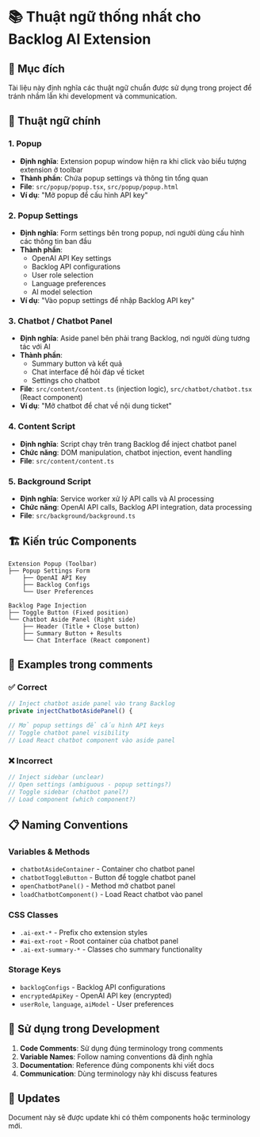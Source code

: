 # 📚 Thuật ngữ thống nhất cho Backlog AI Extension

## 🎯 Mục đích
Tài liệu này định nghĩa các thuật ngữ chuẩn được sử dụng trong project để tránh nhầm lẫn khi development và communication.

## 📝 Thuật ngữ chính

### 1. **Popup**
- **Định nghĩa**: Extension popup window hiện ra khi click vào biểu tượng extension ở toolbar
- **Thành phần**: Chứa popup settings và thông tin tổng quan
- **File**: `src/popup/popup.tsx`, `src/popup/popup.html`
- **Ví dụ**: "Mở popup để cấu hình API key"

### 2. **Popup Settings**
- **Định nghĩa**: Form settings bên trong popup, nơi người dùng cấu hình các thông tin ban đầu
- **Thành phần**:
  - OpenAI API Key settings
  - Backlog API configurations
  - User role selection
  - Language preferences
  - AI model selection
- **Ví dụ**: "Vào popup settings để nhập Backlog API key"

### 3. **Chatbot** / **Chatbot Panel**
- **Định nghĩa**: Aside panel bên phải trang Backlog, nơi người dùng tương tác với AI
- **Thành phần**:
  - Summary button và kết quả
  - Chat interface để hỏi đáp về ticket
  - Settings cho chatbot
- **File**: `src/content/content.ts` (injection logic), `src/chatbot/chatbot.tsx` (React component)
- **Ví dụ**: "Mở chatbot để chat về nội dung ticket"

### 4. **Content Script**
- **Định nghĩa**: Script chạy trên trang Backlog để inject chatbot panel
- **Chức năng**: DOM manipulation, chatbot injection, event handling
- **File**: `src/content/content.ts`

### 5. **Background Script**
- **Định nghĩa**: Service worker xử lý API calls và AI processing
- **Chức năng**: OpenAI API calls, Backlog API integration, data processing
- **File**: `src/background/background.ts`

## 🏗️ Kiến trúc Components

```
Extension Popup (Toolbar)
├── Popup Settings Form
    ├── OpenAI API Key
    ├── Backlog Configs
    └── User Preferences

Backlog Page Injection
├── Toggle Button (Fixed position)
└── Chatbot Aside Panel (Right side)
    ├── Header (Title + Close button)
    ├── Summary Button + Results
    └── Chat Interface (React component)
```

## 💬 Examples trong comments

### ✅ Correct
```typescript
// Inject chatbot aside panel vào trang Backlog
private injectChatbotAsidePanel() {

// Mở popup settings để cấu hình API keys
// Toggle chatbot panel visibility
// Load React chatbot component vào aside panel
```

### ❌ Incorrect
```typescript
// Inject sidebar (unclear)
// Open settings (ambiguous - popup settings?)
// Toggle sidebar (chatbot panel?)
// Load component (which component?)
```

## 📋 Naming Conventions

### Variables & Methods
- `chatbotAsideContainer` - Container cho chatbot panel
- `chatbotToggleButton` - Button để toggle chatbot panel
- `openChatbotPanel()` - Method mở chatbot panel
- `loadChatbotComponent()` - Load React chatbot vào panel

### CSS Classes
- `.ai-ext-*` - Prefix cho extension styles
- `#ai-ext-root` - Root container của chatbot panel
- `.ai-ext-summary-*` - Classes cho summary functionality

### Storage Keys
- `backlogConfigs` - Backlog API configurations
- `encryptedApiKey` - OpenAI API key (encrypted)
- `userRole`, `language`, `aiModel` - User preferences

## 🚀 Sử dụng trong Development

1. **Code Comments**: Sử dụng đúng terminology trong comments
2. **Variable Names**: Follow naming conventions đã định nghĩa
3. **Documentation**: Reference đúng components khi viết docs
4. **Communication**: Dùng terminology này khi discuss features

## 🔄 Updates

Document này sẽ được update khi có thêm components hoặc terminology mới.
